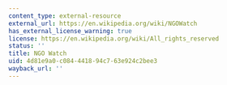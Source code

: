 ```yaml
---
content_type: external-resource
external_url: https://en.wikipedia.org/wiki/NGOWatch
has_external_license_warning: true
license: https://en.wikipedia.org/wiki/All_rights_reserved
status: ''
title: NGO Watch
uid: 4d81e9a0-c084-4418-94c7-63e924c2bee3
wayback_url: ''
---
```


